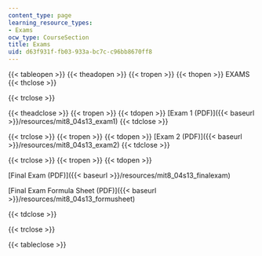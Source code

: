 ```yaml
---
content_type: page
learning_resource_types:
- Exams
ocw_type: CourseSection
title: Exams
uid: d63f931f-fb03-933a-bc7c-c96bb8670ff8
---
```


{{< tableopen >}}
{{< theadopen >}}
{{< tropen >}}
{{< thopen >}}
EXAMS
{{< thclose >}}

{{< trclose >}}

{{< theadclose >}}
{{< tropen >}}
{{< tdopen >}}
[Exam 1 (PDF)]({{< baseurl >}}/resources/mit8_04s13_exam1)
{{< tdclose >}}

{{< trclose >}}
{{< tropen >}}
{{< tdopen >}}
[Exam 2 (PDF)]({{< baseurl >}}/resources/mit8_04s13_exam2)
{{< tdclose >}}

{{< trclose >}}
{{< tropen >}}
{{< tdopen >}}


[Final Exam (PDF)]({{< baseurl >}}/resources/mit8_04s13_finalexam)

[Final Exam Formula Sheet (PDF)]({{< baseurl >}}/resources/mit8_04s13_formusheet)


{{< tdclose >}}

{{< trclose >}}

{{< tableclose >}}
